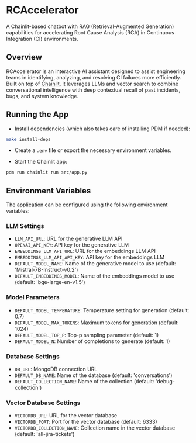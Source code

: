 # RCAccelerator

A Chainlit-based chatbot with RAG (Retrieval-Augmented Generation) capabilities for accelerating Root Cause Analysis (RCA) in Continuous Integration (CI) environments.

## Overview

RCAccelerator is an interactive AI assistant designed to assist engineering teams in identifying, analyzing, and resolving CI failures more efficiently. Built on top of [Chainlit](https://www.chainlit.io/), it leverages LLMs and vector search to combine conversational intelligence with deep contextual recall of past incidents, bugs, and system knowledge.

## Running the App

* Install dependencies (which also takes care of installing PDM if needed):

```bash
make install-deps
```

* Create a `.env` file or export the necessary environment variables.

* Start the Chainlit app:

```bash
pdm run chainlit run src/app.py
```

## Environment Variables

The application can be configured using the following environment variables:

### LLM Settings

* `LLM_API_URL`: URL for the generative LLM API
* `OPENAI_API_KEY`: API key for the generative LLM
* `EMBEDDINGS_LLM_API_URL`: URL for the embeddings LLM API
* `EMBEDDINGS_LLM_API_API_KEY`: API key for the embeddings LLM
* `DEFAULT_MODEL_NAME`: Name of the generative model to use (default: 'Mistral-7B-Instruct-v0.2')
* `DEFAULT_EMBEDDINGS_MODEL`: Name of the embeddings model to use (default: 'bge-large-en-v1.5')

### Model Parameters

* `DEFAULT_MODEL_TEMPERATURE`: Temperature setting for generation (default: 0.7)
* `DEFAULT_MODEL_MAX_TOKENS`: Maximum tokens for generation (default: 1024)
* `DEFAULT_MODEL_TOP_P`: Top-p sampling parameter (default: 1)
* `DEFAULT_MODEL_N`: Number of completions to generate (default: 1)

### Database Settings

* `DB_URL`: MongoDB connection URL
* `DEFAULT_DB_NAME`: Name of the database (default: 'conversations')
* `DEFAULT_COLLECTION_NAME`: Name of the collection (default: 'debug-collection')

### Vector Database Settings

* `VECTORDB_URL`: URL for the vector database
* `VECTORDB_PORT`: Port for the vector database (default: 6333)
* `VECTORDB_COLLECTION_NAME`: Collection name in the vector database (default: 'all-jira-tickets')
